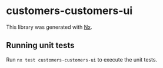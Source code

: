 # customers-customers-ui

This library was generated with [Nx](https://nx.dev).

## Running unit tests

Run `nx test customers-customers-ui` to execute the unit tests.
